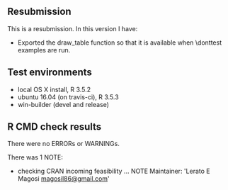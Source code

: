 ## Resubmission
This is a resubmission. In this version I have:

* Exported the draw_table function so that it is available when
  \donttest examples are run.


## Test environments
* local OS X install, R 3.5.2
* ubuntu 16.04 (on travis-ci), R 3.5.3
* win-builder (devel and release)

## R CMD check results
There were no ERRORs or WARNINGs. 

There was 1 NOTE:

* checking CRAN incoming feasibility ... NOTE
Maintainer: 'Lerato E Magosi <magosil86@gmail.com>'

